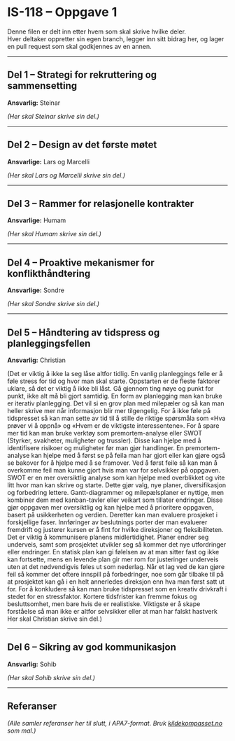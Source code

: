 # IS-118 – Oppgave 1

Denne filen er delt inn etter hvem som skal skrive hvilke deler.  
Hver deltaker oppretter sin egen branch, legger inn sitt bidrag her, og lager en pull request som skal godkjennes av en annen.  

---

## Del 1 – Strategi for rekruttering og sammensetting
**Ansvarlig:** Steinar  

*(Her skal Steinar skrive sin del.)*  

---

## Del 2 – Design av det første møtet
**Ansvarlige:** Lars og Marcelli  

*(Her skal Lars og Marcelli skrive sin del.)*  

---

## Del 3 – Rammer for relasjonelle kontrakter
**Ansvarlige:** Humam  

*(Her skal Humam skrive sin del.)*  

---

## Del 4 – Proaktive mekanismer for konflikthåndtering
**Ansvarlige:** Sondre 

*(Her skal Sondre skrive sin del.)*  

---

## Del 5 – Håndtering av tidspress og planleggingsfellen
**Ansvarlig:** Christian  

(Det er viktig å ikke la seg låse altfor tidlig. En vanlig planleggings felle er å føle stress for tid og hvor man skal starte. Oppstarten er de fleste faktorer uklare, så det er viktig å ikke bli låst. Gå gjennom ting nøye og  punkt for punkt, ikke alt må bli gjort samtidig. En form av planlegging man kan bruke er iterativ planlegging. Det vil si en grov plan med milepæler og så kan man heller skrive mer når informasjon blir mer tilgengelig. For å ikke føle på tidspresset så kan man sette av tid til å stille de riktige spørsmåla som «Hva prøver vi å oppnå» og «Hvem er de viktigste interessentene». 
For å spare mer tid kan man bruke verktøy som premortem-analyse eller SWOT (Styrker, svakheter, muligheter og trussler). Disse kan hjelpe med å identifisere risikoer og muligheter før man gjør handlinger. En premortem-analyse kan hjelpe med å først se på feila man har gjort eller kan gjøre også se bakover for å hjelpe med å se framover. Ved å først feile så kan man å overkomme feil man kunne gjort hvis man var for selvsikker på oppgaven. SWOT er en mer oversiktlig analyse som kan hjelpe med overblikket og vite litt hvor man kan skrive og starte. Dette gjør valg, nye planer, diversifikasjon og forbedring lettere. 
Gantt-diagrammer og milepælsplaner er nyttige, men kombiner dem med kanban-tavler eller veikart som tillater endringer. Disse gjør oppgaven mer oversiktlig og kan hjelpe med å prioritere oppgaven, basert på usikkerheten og verdien. Deretter kan man evaluere prosjeket i forskjellige faser. Innføringer av beslutnings porter der man evaluerer fremdrift og justerer kursen er å fint for hvilke direksjoner og fleksibiliteten. 
Det er viktig å kommunisere planens midlertidighet. Planer endrer seg underveis, samt som prosjektet utvikler seg så kommer det nye utfordringer eller endringer. En statisk plan kan gi følelsen av at man sitter fast og ikke kan fortsette, mens en levende plan gir mer rom for justeringer underveis uten at det nødvendigvis føles ut som nederlag. Når et lag ved de kan gjøre feil så kommer det oftere innspill på forbedringer, noe som går tilbake til på at prosjektet kan gå i en helt annerledes direksjon enn hva man først satt ut for. 
For å konkludere så kan man bruke tidspresset som en kreativ drivkraft i stedet for en stressfaktor. Kortere tidsfrister kan fremme fokus og besluttsomhet, men bare hvis de er realistiske. Viktigste er å skape forståelse så man ikke er altfor selvsikker eller at man har falskt hastverk
Her skal Christian skrive sin del.) 

---

## Del 6 – Sikring av god kommunikasjon
**Ansvarlig:** Sohib  

*(Her skal Sohib skrive sin del.)*  

---

## Referanser
*(Alle samler referanser her til slutt, i APA7-format. Bruk [kildekompasset.no](https://kildekompasset.no) som mal.)*
